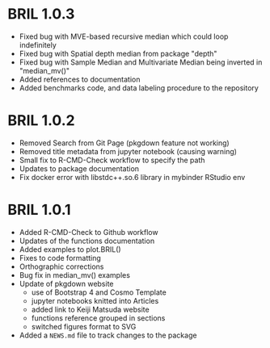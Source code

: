 # BRIL 1.0.3

* Fixed bug with MVE-based recursive median which could loop indefinitely
* Fixed bug with Spatial depth median from package "depth"
* Fixed bug with Sample Median and Multivariate Median being inverted in "median_mv()"
* Added references to documentation
* Added benchmarks code, and data labeling procedure to the repository

# BRIL 1.0.2

* Removed Search from Git Page (pkgdown feature not working)
* Removed title metadata from jupyter notebook (causing warning)
* Small fix to R-CMD-Check workflow to specify the path
* Updates to package documentation
* Fix docker error with libstdc++.so.6 library in mybinder RStudio env

# BRIL 1.0.1

* Added R-CMD-Check to Github workflow
* Updates of the functions documentation
* Added examples to plot.BRIL()
* Fixes to code formatting
* Orthographic corrections
* Bug fix in median_mv() examples
* Update of pkgdown website
    * use of Bootstrap 4 and Cosmo Template
    * jupyter notebooks knitted into Articles
    * added link to Keiji Matsuda website
    * functions reference grouped in sections
    * switched figures format to SVG
* Added a `NEWS.md` file to track changes to the package
